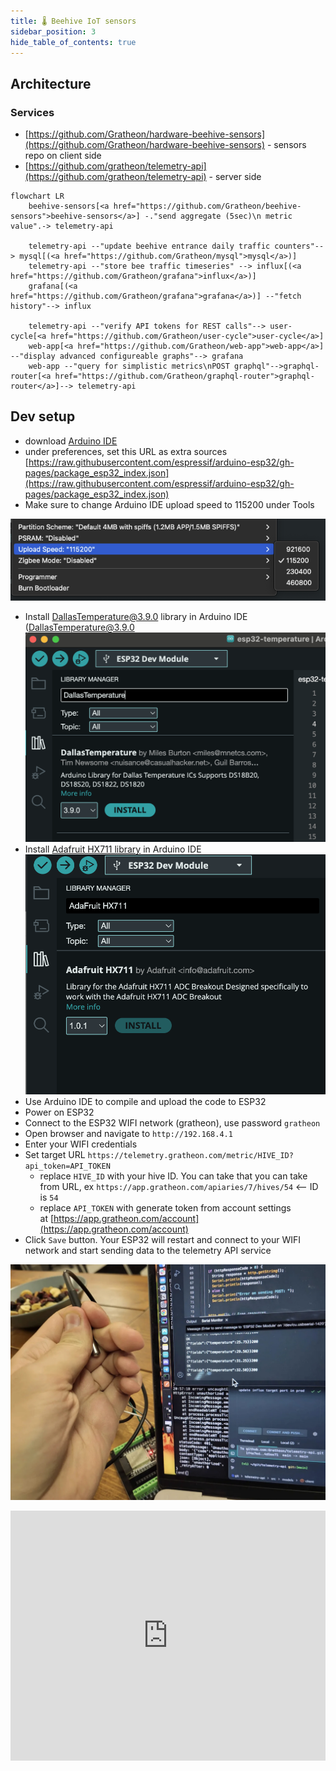 ```yaml
---
title: 🌡️ Beehive IoT sensors
sidebar_position: 3
hide_table_of_contents: true
---
```

## Architecture

### Services
- [https://github.com/Gratheon/hardware-beehive-sensors](https://github.com/Gratheon/hardware-beehive-sensors) - sensors repo on client side
- [https://github.com/gratheon/telemetry-api](https://github.com/gratheon/telemetry-api) - server side

```mermaid
flowchart LR
	beehive-sensors[<a href="https://github.com/Gratheon/beehive-sensors">beehive-sensors</a>] -."send aggregate (5sec)\n metric value".-> telemetry-api

	telemetry-api --"update beehive entrance daily traffic counters"--> mysql[(<a href="https://github.com/Gratheon/mysql">mysql</a>)]
	telemetry-api --"store bee traffic timeseries" --> influx[(<a href="https://github.com/Gratheon/grafana">influx</a>)]
	grafana[(<a href="https://github.com/Gratheon/grafana">grafana</a>)] --"fetch history"--> influx

	telemetry-api --"verify API tokens for REST calls"--> user-cycle[<a href="https://github.com/Gratheon/user-cycle">user-cycle</a>]
	web-app[<a href="https://github.com/Gratheon/web-app">web-app</a>] --"display advanced configureable graphs"--> grafana
	web-app --"query for simplistic metrics\nPOST graphql"-->graphql-router[<a href="https://github.com/Gratheon/graphql-router">graphql-router</a>]--> telemetry-api

```


## Dev setup

- download [Arduino IDE](https://www.arduino.cc/en/software)
- under preferences, set this URL as extra sources [https://raw.githubusercontent.com/espressif/arduino-esp32/gh-pages/package_esp32_index.json](https://raw.githubusercontent.com/espressif/arduino-esp32/gh-pages/package_esp32_index.json)
- Make sure to change Arduino IDE upload speed to 115200 under Tools

![](img/Screenshot%202024-07-22%20at%2003.42.43.png)

- Install [DallasTemperature@3.9.0](https://github.com/milesburton/Arduino-Temperature-Control-Library) library in Arduino IDE (DallasTemperature@3.9.0
![](img/Screenshot%202024-11-10%20at%2015.19.14.png)
- Install [Adafruit HX711 library](https://github.com/adafruit/Adafruit_HX711) in Arduino IDE
![](img/Screenshot%202024-11-10%20at%2015.19.48.png)
- Use Arduino IDE to compile and upload the code to ESP32
- Power on ESP32
- Connect to the ESP32 WIFI network (gratheon), use password `gratheon`
- Open browser and navigate to `http://192.168.4.1`
- Enter your WIFI credentials
- Set target URL `https://telemetry.gratheon.com/metric/HIVE_ID?api_token=API_TOKEN`
    - replace `HIVE_ID` with your hive ID. You can take that you can take from URL, ex `https://app.gratheon.com/apiaries/7/hives/54` <-- ID is `54`
    - replace `API_TOKEN` with generate token from account settings at [https://app.gratheon.com/account](https://app.gratheon.com/account)
- Click `Save` button. Your ESP32 will restart and connect to your WIFI network and start sending data to the telemetry API service

![](img/352610409-b4ed305f-7ddd-44ff-b200-e0d139734349.jpg)



<iframe width="100%" height="400" src="https://www.youtube.com/embed/xPlN_Tk3VLQ" title="Introduction to ESP32 - Getting Started" frameborder="0" allow="accelerometer; autoplay; clipboard-write; encrypted-media; gyroscope; picture-in-picture; web-share" referrerpolicy="strict-origin-when-cross-origin" allowfullscreen></iframe>